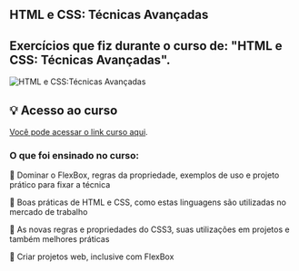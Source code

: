 ## HTML e CSS: Técnicas Avançadas

## Exercícios que fiz durante o curso de: "HTML e CSS: Técnicas Avançadas".

![HTML e CSS:Técnicas Avançadas](https://github.com/biancamartinelli/HTML5-e-CSS3-Tecnicas-Avancadas/assets/107266212/83c83a1a-7c39-4c96-9ccc-ca2dfc38f76d)


## 💡 Acesso ao curso
[Você pode acessar o link curso aqui](https://www.udemy.com/course/html5-e-css3-tecnicas-avancadas-com-flexbox-e-3-projetos/).


### O que foi ensinado no curso:

📍 Dominar o FlexBox, regras da propriedade, exemplos de uso e projeto prático para fixar a técnica

📍 Boas práticas de HTML e CSS, como estas linguagens são utilizadas no mercado de trabalho
 
📍 As novas regras e propriedades do CSS3, suas utilizações em projetos e também melhores práticas

📍 Criar projetos web, inclusive com FlexBox
